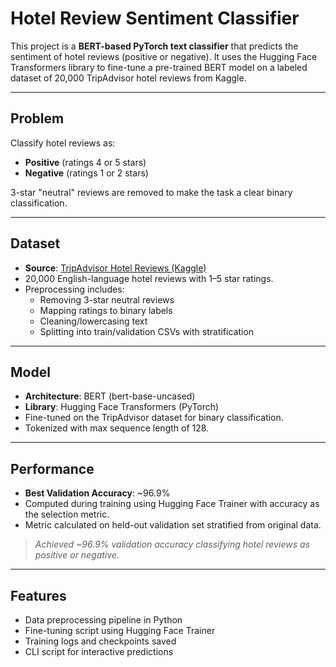 # Hotel Review Sentiment Classifier

This project is a **BERT-based PyTorch text classifier** that predicts the sentiment of hotel reviews (positive or negative). It uses the Hugging Face Transformers library to fine-tune a pre-trained BERT model on a labeled dataset of 20,000 TripAdvisor hotel reviews from Kaggle.

---

## Problem

Classify hotel reviews as:

- **Positive** (ratings 4 or 5 stars)
- **Negative** (ratings 1 or 2 stars)

3-star "neutral" reviews are removed to make the task a clear binary classification.

---

## Dataset

- **Source**: [TripAdvisor Hotel Reviews (Kaggle)](https://www.kaggle.com/datasets/andrewmvd/trip-advisor-hotel-reviews/data)
- 20,000 English-language hotel reviews with 1–5 star ratings.
- Preprocessing includes:
  - Removing 3-star neutral reviews
  - Mapping ratings to binary labels
  - Cleaning/lowercasing text
  - Splitting into train/validation CSVs with stratification

---

## Model

- **Architecture**: BERT (bert-base-uncased)
- **Library**: Hugging Face Transformers (PyTorch)
- Fine-tuned on the TripAdvisor dataset for binary classification.
- Tokenized with max sequence length of 128.

---

## Performance

- **Best Validation Accuracy**: ~96.9%
- Computed during training using Hugging Face Trainer with accuracy as the selection metric.
- Metric calculated on held-out validation set stratified from original data.

> *Achieved ~96.9% validation accuracy classifying hotel reviews as positive or negative.*

---

## Features

- Data preprocessing pipeline in Python
- Fine-tuning script using Hugging Face Trainer
- Training logs and checkpoints saved
- CLI script for interactive predictions


